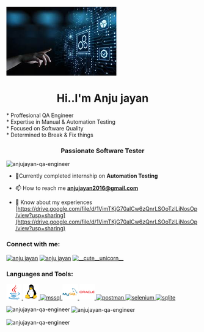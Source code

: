 ![logo](https://github.com/Anjujayan-QA-Engineer/Anjujayan-QA-Engineer/blob/main/th.jpeg)
<h1 align="center">Hi..I'm Anju jayan</h1>
<p class="address">
* Proffesional QA Engineer
  <br>
* Expertise in Manual & Automation Testing
<br>
* Focused on Software Quality
<br>
* Determined to Break & Fix things
<br></h1>
<h3 align="center">Passionate Software Tester</h3>



<p align="left"> <img src="https://komarev.com/ghpvc/?username=anjujayan-qa-engineer&label=Profile%20views&color=0e75b6&style=flat" alt="anjujayan-qa-engineer" /> </p>

- 🌱Currently completed internship on **Automation Testing**

- 📫 How to reach me **anjujayan2016@gmail.com**

- 📄 Know about my experiences [https://drive.google.com/file/d/1VimTKjG70aICw6zQnrLSOoTzlLjNosOp/view?usp=sharing](https://drive.google.com/file/d/1VimTKjG70aICw6zQnrLSOoTzlLjNosOp/view?usp=sharing)

<h3 align="left">Connect with me:</h3>
<p align="left">
<a href="https://linkedin.com/in/anju jayan" target="blank"><img align="center" src="https://raw.githubusercontent.com/rahuldkjain/github-profile-readme-generator/master/src/images/icons/Social/linked-in-alt.svg" alt="anju jayan" height="30" width="40" /></a>
<a href="https://fb.com/anju jayan" target="blank"><img align="center" src="https://raw.githubusercontent.com/rahuldkjain/github-profile-readme-generator/master/src/images/icons/Social/facebook.svg" alt="anju jayan" height="30" width="40" /></a>
<a href="https://instagram.com/__cute__unicorn__" target="blank"><img align="center" src="https://raw.githubusercontent.com/rahuldkjain/github-profile-readme-generator/master/src/images/icons/Social/instagram.svg" alt="__cute__unicorn__" height="30" width="40" /></a>
</p>

<h3 align="left">Languages and Tools:</h3>
<p align="left"> <a href="https://www.java.com" target="_blank" rel="noreferrer"> <img src="https://raw.githubusercontent.com/devicons/devicon/master/icons/java/java-original.svg" alt="java" width="40" height="40"/> </a> <a href="https://www.linux.org/" target="_blank" rel="noreferrer"> <img src="https://raw.githubusercontent.com/devicons/devicon/master/icons/linux/linux-original.svg" alt="linux" width="40" height="40"/> </a> <a href="https://www.microsoft.com/en-us/sql-server" target="_blank" rel="noreferrer"> <img src="https://www.svgrepo.com/show/303229/microsoft-sql-server-logo.svg" alt="mssql" width="40" height="40"/> </a> <a href="https://www.mysql.com/" target="_blank" rel="noreferrer"> <img src="https://raw.githubusercontent.com/devicons/devicon/master/icons/mysql/mysql-original-wordmark.svg" alt="mysql" width="40" height="40"/> </a> <a href="https://www.oracle.com/" target="_blank" rel="noreferrer"> <img src="https://raw.githubusercontent.com/devicons/devicon/master/icons/oracle/oracle-original.svg" alt="oracle" width="40" height="40"/> </a> <a href="https://postman.com" target="_blank" rel="noreferrer"> <img src="https://www.vectorlogo.zone/logos/getpostman/getpostman-icon.svg" alt="postman" width="40" height="40"/> </a> <a href="https://www.selenium.dev" target="_blank" rel="noreferrer"> <img src="https://raw.githubusercontent.com/detain/svg-logos/780f25886640cef088af994181646db2f6b1a3f8/svg/selenium-logo.svg" alt="selenium" width="40" height="40"/> </a> <a href="https://www.sqlite.org/" target="_blank" rel="noreferrer"> <img src="https://www.vectorlogo.zone/logos/sqlite/sqlite-icon.svg" alt="sqlite" width="40" height="40"/> </a> </p>

<p><img align="left" src="https://github-readme-stats.vercel.app/api/top-langs?username=anjujayan-qa-engineer&show_icons=true&locale=en&layout=compact" alt="anjujayan-qa-engineer" /></p>

<p>&nbsp;<img align="center" src="https://github-readme-stats.vercel.app/api?username=anjujayan-qa-engineer&show_icons=true&locale=en" alt="anjujayan-qa-engineer" /></p>

<p><img align="center" src="https://github-readme-streak-stats.herokuapp.com/?user=anjujayan-qa-engineer&" alt="anjujayan-qa-engineer" /></p>

